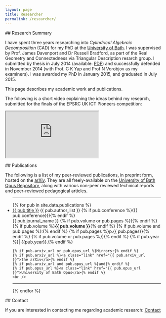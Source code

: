 ```yaml
---
layout: page
title: Researcher
permalink: /researcher/
---
```


##<i class="fa fa-flask"></i> Research Summary

I have spent three years researching into *Cylindrical Algebraic Decomposition* (CAD) for my PhD at the [University of Bath](university-of-bath). I was supervised by Prof. James Davenport and Dr Russell Bradford, as part of the Real Geometry and Connectedness via Triangular Description resarch group. I submitted by thesis in July 2014 (available: [<i class="fa fa-book"></i> PDF](/publications/djwthesis.pdf)) and successfully defended in November 2014 (with Prof. C K Yap and Prof N Vorobjov as my examiners). I was awarded my PhD in January 2015, and graduated in July 2015. 

This page describes my academic work and publications.

The following is a short video explaining the ideas behind my research, submitted for the finals of the EPSRC UK ICT Pioneers competition:

<iframe class="embed-responsive-item" src="http://www.youtube.com/embed/M33WRwr4bAY" allowfullscreen></iframe>

##<i class="fa fa-flask"></i> Publications

The following is a list of my peer-reviewed publications, in preprint form, hosted on the [arXiv](arxiv). They are all freely-available on the [University of Bath Opus Repository](opus), along with various non-peer reviewed technical reports and peer-reviewed pedagogical articles.

<ul>
<hr>
{% for pub in site.data.publications %}
  <li>
      <a class="post-link" href="/publications/{{ pub.filename | prepend: site.baseurl }}">{{ pub.title }}</a>
    {{ pub.author_list }} 
    {% if pub.conference %}({{ pub.conference}}){% endif %}
    <br />
    {{ pub.journal_name }} 
    {% if pub.volume or pub.pages %}({% endif %}
    {% if pub.volume %}<b>{{ pub.volume }}</b>{% endif %}
    {% if pub.volume and pub.pages %}:{% endif %}
    {% if pub.pages %}p.{{ pub.pages}}{% endif %}
    {% if pub.volume or pub.pages %}){% endif %}
    {% if pub.year %}| {{pub.year}}.{% endif %}
    <br/>

    {% if pub.arxiv_url or pub.opus_url %}Mirrors:{% endif %}
    {% if pub.arxiv_url %}<a class="link" href="{{ pub.arxiv_url }}">the arXiv</a>{% endif %}
    {% if pub.arxiv_url and pub.opus_url %}and{% endif %}
    {% if pub.opus_url %}<a class="link" href="{{ pub.opus_url }}">University of Bath Opus</a>{% endif %}
    <br />
  </li>
  <hr>
{% endfor %}
</ul>

##<i class="fa fa-flask"></i> Contact

If you are interested in contacting me regarding academic research: [<i class="fa fa-envelope"></i> Contact](mailto:researcher@davidjw.co.uk?Subject=Research%20Contact%20Enquiry)



[university-of-bath]: http://www.bath.ac.uk
[arxiv]:              http://arxiv.org/a/wilson_d_3
[opus]:               http://opus.bath.ac.uk/view/person_id/6172.html
